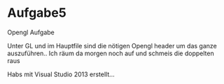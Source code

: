 # Aufgabe5
Opengl Aufgabe

Unter GL und im Hauptfile sind die nötigen Opengl header um das ganze auszuführen.. Ich räum da morgen noch auf und schmeis die doppelten raus

Habs mit Visual Studio 2013 erstellt...

